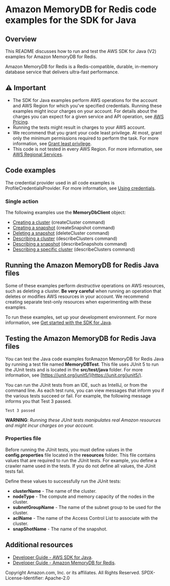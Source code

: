 # Amazon MemoryDB for Redis code examples for the SDK for Java

## Overview
This README discusses how to run and test the AWS SDK for Java (V2) examples for Amazon MemoryDB for Redis.

Amazon MemoryDB for Redis is a Redis-compatible, durable, in-memory database service that delivers ultra-fast performance.

## ⚠️ Important
* The SDK for Java examples perform AWS operations for the account and AWS Region for which you've specified credentials. Running these examples might incur charges on your account. For details about the charges you can expect for a given service and API operation, see [AWS Pricing](https://aws.amazon.com/pricing/).
* Running the tests might result in charges to your AWS account.
* We recommend that you grant your code least privilege. At most, grant only the minimum permissions required to perform the task. For more information, see [Grant least privilege](https://docs.aws.amazon.com/IAM/latest/UserGuide/best-practices.html#grant-least-privilege). 
* This code is not tested in every AWS Region. For more information, see [AWS Regional Services](https://aws.amazon.com/about-aws/global-infrastructure/regional-product-services).

## Code examples

The credential provider used in all code examples is ProfileCredentialsProvider. For more information, see [Using credentials](https://docs.aws.amazon.com/sdk-for-java/latest/developer-guide/credentials.html).

### Single action

The following examples use the **MemoryDbClient** object:

- [Creating a cluster](https://github.com/awsdocs/aws-doc-sdk-examples/blob/main/javav2/example_code/memorydb/src/main/java/com/example/memorydb/CreateCluster.java) (createCluster command)
- [Creating a snapshot](https://github.com/awsdocs/aws-doc-sdk-examples/blob/main/javav2/example_code/memorydb/src/main/java/com/example/memorydb/CreateSnapshot.java) (createSnapshot command)
- [Deleting a snapshot](https://github.com/awsdocs/aws-doc-sdk-examples/blob/main/javav2/example_code/memorydb/src/main/java/com/example/memorydb/DeleteCluster.java) (deleteCluster command)
- [Describing a cluster](https://github.com/awsdocs/aws-doc-sdk-examples/blob/main/javav2/example_code/memorydb/src/main/java/com/example/memorydb/DeleteCluster.java) (describeClusters command)
- [Describing a snapshot](https://github.com/awsdocs/aws-doc-sdk-examples/blob/main/javav2/example_code/memorydb/src/main/java/com/example/memorydb/DeleteCluster.java) (describeSnapshots command)
- [Describing a specific cluster](https://github.com/awsdocs/aws-doc-sdk-examples/blob/main/javav2/example_code/memorydb/src/main/java/com/example/memorydb/DeleteCluster.java) (describeClusters command)


## Running the Amazon MemoryDB for Redis Java files

Some of these examples perform *destructive* operations on AWS resources, such as deleting a cluster. **Be very careful** when running an operation that deletes or modifies AWS resources in your account. We recommend creating separate test-only resources when experimenting with these examples.

To run these examples, set up your development environment. For more information, 
see [Get started with the SDK for Java](https://docs.aws.amazon.com/sdk-for-java/latest/developer-guide/setup.html). 


 ## Testing the Amazon MemoryDB for Redis Java files

You can test the Java code examples forAmazon MemoryDB for Redis Java by running a test file named **MemoryDBTest**. This file uses JUnit 5 to run the JUnit tests and is located in the **src/test/java** folder. For more information, see [https://junit.org/junit5/](https://junit.org/junit5/).

You can run the JUnit tests from an IDE, such as IntelliJ, or from the command line. As each test runs, you can view messages that inform you if the various tests succeed or fail. For example, the following message informs you that Test 3 passed.

	Test 3 passed

**WARNING**: _Running these JUnit tests manipulates real Amazon resources and might incur charges on your account._

 ### Properties file
Before running the JUnit tests, you must define values in the **config.properties** file located in the **resources** folder. This file contains values that are required to run the JUnit tests. For example, you define a crawler name used in the tests. If you do not define all values, the JUnit tests fail.

Define these values to successfully run the JUnit tests:

- **clusterName** - The name of the cluster.   
- **nodeType** - The compute and memory capacity of the nodes in the cluster.
- **subnetGroupName** - The name of the subnet group to be used for the cluster.
- **aclName** - The name of the Access Control List to associate with the cluster.
- **snapShotName** - The name of the snapshot.

## Additional resources
* [Developer Guide - AWS SDK for Java](https://docs.aws.amazon.com/sdk-for-java/latest/developer-guide/home.html).
* [Developer Guide - Amazon MemoryDB for Redis](https://docs.aws.amazon.com/memorydb/latest/devguide/getting-started.html).

Copyright Amazon.com, Inc. or its affiliates. All Rights Reserved. SPDX-License-Identifier: Apache-2.0

